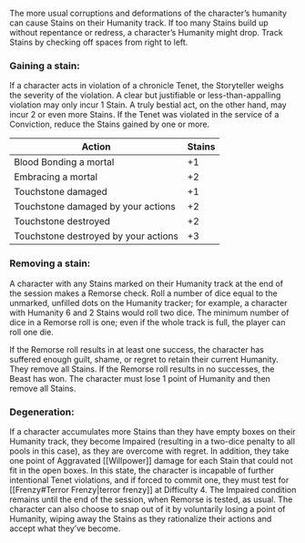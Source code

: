 The more usual corruptions and deformations of the character’s humanity can cause Stains on their Humanity track. If too many Stains build up without repentance or redress, a character’s Humanity might drop. Track Stains by checking off spaces from right to left.

### Gaining a stain:
If a character acts in violation of a chronicle Tenet, the Storyteller weighs the severity of the violation. A clear but justifiable or less-than-appalling violation may only incur 1 Stain. A truly bestial act, on the other hand, may incur 2 or even more Stains. If the Tenet was violated in the service of a Conviction, reduce the Stains gained by one or more.

| Action                               | Stains |
| ------------------------------------ | ------ |
| Blood Bonding a mortal               | +1     |
| Embracing a mortal                   | +2     |
| Touchstone damaged                   | +1     |
| Touchstone damaged by your actions   | +2     |
| Touchstone destroyed                 | +2     |
| Touchstone destroyed by your actions | +3     |
### Removing a stain:
A character with any Stains marked on their Humanity track at the end of the session makes a Remorse check. Roll a number of dice equal to the unmarked, unfilled dots on the Humanity tracker; for example, a character with Humanity 6 and 2 Stains would roll two dice. The minimum number of dice in a Remorse roll is one; even if the whole track is full, the player can roll one die.

If the Remorse roll results in at least one success, the character has suffered enough guilt, shame, or regret to retain their current Humanity. They remove all Stains. If the Remorse roll results in no successes, the Beast has won. The character must lose 1 point of Humanity and then remove all Stains.

### Degeneration:
If a character accumulates more Stains than they have empty boxes on their Humanity track, they become Impaired (resulting in a two-dice penalty to all pools in this case), as they are overcome with regret. In addition, they take one point of Aggravated [[Willpower]] damage for each Stain that could not fit in the open boxes. In this state, the character is incapable of further intentional Tenet violations, and if forced to commit one, they must test for [[Frenzy#Terror Frenzy|terror frenzy]] at Difficulty 4. The Impaired condition remains until the end of the session, when Remorse is tested, as usual. The character can also choose to snap out of it by voluntarily losing a point of Humanity, wiping away the Stains as they rationalize their actions and accept what they’ve become.